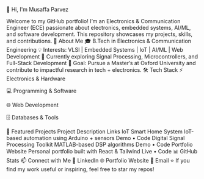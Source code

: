 👋 Hi, I'm Musaffa Parvez

Welcome to my GitHub portfolio!
I’m an Electronics & Communication Engineer (ECE) passionate about electronics, embedded systems, AI/ML, and software development. This repository showcases my projects, skills, and contributions.
🚀 About Me
🎓 B.Tech in Electronics & Communication Engineering
💡 Interests: VLSI | Embedded Systems | IoT | AI/ML | Web Development
🌱 Currently exploring Signal Processing, Microcontrollers, and Full-Stack Development
🎯 Goal: Pursue a Master’s at Oxford University and contribute to impactful research in tech + electronics.
🛠️ Tech Stack
⚡ Electronics & Hardware



💻 Programming & Software



🌐 Web Development




🗄️ Databases & Tools




📂 Featured Projects
Project	Description	Links
IoT Smart Home System	IoT-based automation using Arduino + sensors	Demo • Code
Digital Signal Processing Toolkit	MATLAB-based DSP algorithms	Demo • Code
Portfolio Website	Personal portfolio built with React & Tailwind	Live • Code
📊 GitHub Stats
📫 Connect with Me
💼 LinkedIn
🌐 Portfolio Website
📧 Email
⭐ If you find my work useful or inspiring, feel free to star my repos!
